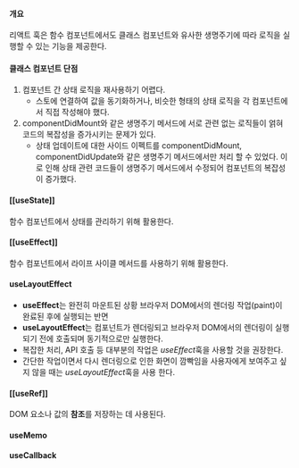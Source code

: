 #### 개요
리액트 훅은 함수 컴포넌트에서도 클래스 컴포넌트와 유사한 생명주기에 따라 로직을 실행할 수 있는 기능을 제공한다.

#### 클래스 컴포넌트 단점
1. 컴포넌트 간 상태 로직을 재사용하기 어렵다.
	- 스토에 연결하여 값을 동기화하거나, 비슷한 형태의 상태 로직을 각 컴포넌트에서 직접 작성해야 했다.
2. componentDidMount와 같은 생명주기 메서드에 서로 관련 없는 로직들이 얽혀 코드의 복잡성을 증가시키는 문제가 있다.
	- 상태 업데이트에 대한 사이드 이펙트를 componentDidMount, componentDidUpdate와 같은 생명주기 메서드에서만 처리 할 수 있었다. 이로 인해 상태 관련 코드들이 생명주기 메서드에서 수정되어 컴포넌트의 복잡성이 증가했다.

#### [[useState]]
함수 컴포넌트에서 상태를 관리하기 위해 활용한다.

#### [[useEffect]]
함수 컴포넌트에서 라이프 사이클 메서드를 사용하기 위해 활용한다.

#### useLayoutEffect
- **useEffect**는 완전히 마운트된 상황 브라우저 DOM에서의 렌더링 작업(paint)이 완료된 후에 실행되는 반면
- **useLayoutEffect**는 컴포넌트가 렌더링되고 브라우저 DOM에서의 렌더링이 실행되기 전에 호출되며 동기적으로만 실행한다.
- 복잡한 처리, API 호출 등 대부분의 작업은 *useEffect*훅을 사용할 것을 권장한다.
- 간단한 작업이면서 다시 렌더링으로 인한 화면이 깜빡임을 사용자에게 보여주고 싶지 않을 때는 *useLayoutEffect*훅을 사용 한다.


#### [[useRef]]
DOM 요소나 값의 **참조**를 저장하는 데 사용된다.
#### useMemo

#### useCallback


